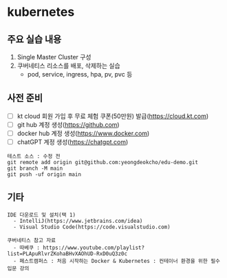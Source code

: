 # kubernetes


## 주요 실습 내용

1. Single Master Cluster 구성 
2. 쿠버네티스 리소스를 배포, 삭제하는 실습
   - pod, service, ingress, hpa, pv, pvc 등


## 사전 준비

- [ ] kt cloud 회원 가입 후 무료 체험 쿠폰(50만원) 발급(https://cloud.kt.com)
- [ ] git hub 계정 생성(https://github.com)
- [ ] docker hub 계정 생성(https://www.docker.com)
- [ ] chatGPT 계정 생성(https://chatgpt.com)

```
테스트 소스 : 수정 전
git remote add origin git@github.com:yeongdeokcho/edu-demo.git
git branch -M main
git push -uf origin main
```

## 기타

```
IDE 다운로드 및 설치(택 1)
  - IntelliJ(https://www.jetbrains.com/idea)
  - Visual Studio Code(https://code.visualstudio.com)

쿠버네티스 참고 자료
  - 따베쿠 : https://www.youtube.com/playlist?list=PLApuRlvrZKohaBHvXAOhUD-RxD0uQ3z0c
  - 페스트캠퍼스 : 처음 시작하는 Docker & Kubernetes : 컨테이너 환경을 위한 필수 입문 강의 
```